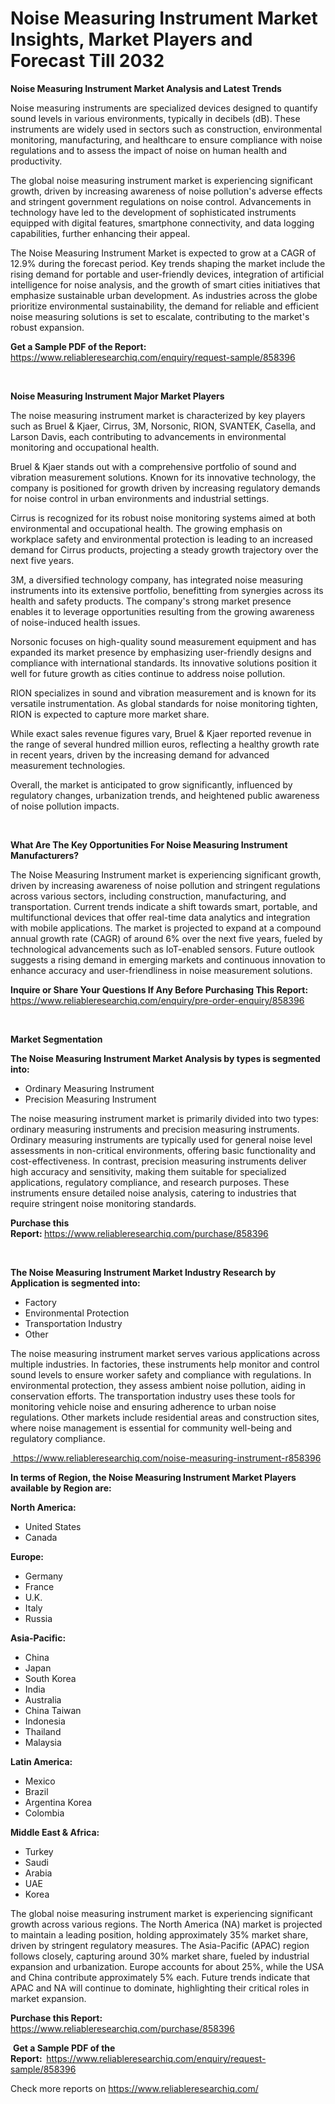 <p><h1>Noise Measuring Instrument Market Insights, Market Players and Forecast Till 2032</h1></p><p><strong>Noise Measuring Instrument Market Analysis and Latest Trends</strong></p>
<p><p>Noise measuring instruments are specialized devices designed to quantify sound levels in various environments, typically in decibels (dB). These instruments are widely used in sectors such as construction, environmental monitoring, manufacturing, and healthcare to ensure compliance with noise regulations and to assess the impact of noise on human health and productivity.</p><p>The global noise measuring instrument market is experiencing significant growth, driven by increasing awareness of noise pollution's adverse effects and stringent government regulations on noise control. Advancements in technology have led to the development of sophisticated instruments equipped with digital features, smartphone connectivity, and data logging capabilities, further enhancing their appeal.</p><p>The Noise Measuring Instrument Market is expected to grow at a CAGR of 12.9% during the forecast period. Key trends shaping the market include the rising demand for portable and user-friendly devices, integration of artificial intelligence for noise analysis, and the growth of smart cities initiatives that emphasize sustainable urban development. As industries across the globe prioritize environmental sustainability, the demand for reliable and efficient noise measuring solutions is set to escalate, contributing to the market's robust expansion.</p></p>
<p><strong>Get a Sample PDF of the Report:&nbsp;</strong> <a href="https://www.reliableresearchiq.com/enquiry/request-sample/858396?utm_campaign=3006&utm_medium=2&utm_source=Github&utm_content=ia&utm_term=08042025&utm_id=noise-measuring-instrument">https://www.reliableresearchiq.com/enquiry/request-sample/858396</a></p>
<p>&nbsp;</p>
<p><strong>Noise Measuring Instrument Major Market Players</strong></p>
<p><p>The noise measuring instrument market is characterized by key players such as Bruel & Kjaer, Cirrus, 3M, Norsonic, RION, SVANTEK, Casella, and Larson Davis, each contributing to advancements in environmental monitoring and occupational health.</p><p>Bruel & Kjaer stands out with a comprehensive portfolio of sound and vibration measurement solutions. Known for its innovative technology, the company is positioned for growth driven by increasing regulatory demands for noise control in urban environments and industrial settings. </p><p>Cirrus is recognized for its robust noise monitoring systems aimed at both environmental and occupational health. The growing emphasis on workplace safety and environmental protection is leading to an increased demand for Cirrus products, projecting a steady growth trajectory over the next five years. </p><p>3M, a diversified technology company, has integrated noise measuring instruments into its extensive portfolio, benefitting from synergies across its health and safety products. The company's strong market presence enables it to leverage opportunities resulting from the growing awareness of noise-induced health issues.</p><p>Norsonic focuses on high-quality sound measurement equipment and has expanded its market presence by emphasizing user-friendly designs and compliance with international standards. Its innovative solutions position it well for future growth as cities continue to address noise pollution.</p><p>RION specializes in sound and vibration measurement and is known for its versatile instrumentation. As global standards for noise monitoring tighten, RION is expected to capture more market share.</p><p>While exact sales revenue figures vary, Bruel & Kjaer reported revenue in the range of several hundred million euros, reflecting a healthy growth rate in recent years, driven by the increasing demand for advanced measurement technologies.</p><p>Overall, the market is anticipated to grow significantly, influenced by regulatory changes, urbanization trends, and heightened public awareness of noise pollution impacts.</p></p>
<p>&nbsp;</p>
<p><strong>What Are The Key Opportunities For Noise Measuring Instrument Manufacturers?</strong></p>
<p><p>The Noise Measuring Instrument market is experiencing significant growth, driven by increasing awareness of noise pollution and stringent regulations across various sectors, including construction, manufacturing, and transportation. Current trends indicate a shift towards smart, portable, and multifunctional devices that offer real-time data analytics and integration with mobile applications. The market is projected to expand at a compound annual growth rate (CAGR) of around 6% over the next five years, fueled by technological advancements such as IoT-enabled sensors. Future outlook suggests a rising demand in emerging markets and continuous innovation to enhance accuracy and user-friendliness in noise measurement solutions.</p></p>
<p><strong>Inquire or Share Your Questions If Any Before Purchasing This Report:</strong> <a href="https://www.reliableresearchiq.com/enquiry/pre-order-enquiry/858396?utm_campaign=3006&utm_medium=2&utm_source=Github&utm_content=ia&utm_term=08042025&utm_id=noise-measuring-instrument">https://www.reliableresearchiq.com/enquiry/pre-order-enquiry/858396</a></p>
<p>&nbsp;</p>
<p><strong>Market Segmentation</strong></p>
<p><strong>The Noise Measuring Instrument Market Analysis by types is segmented into:</strong></p>
<p><ul><li>Ordinary Measuring Instrument</li><li>Precision Measuring Instrument</li></ul></p>
<p><p>The noise measuring instrument market is primarily divided into two types: ordinary measuring instruments and precision measuring instruments. Ordinary measuring instruments are typically used for general noise level assessments in non-critical environments, offering basic functionality and cost-effectiveness. In contrast, precision measuring instruments deliver high accuracy and sensitivity, making them suitable for specialized applications, regulatory compliance, and research purposes. These instruments ensure detailed noise analysis, catering to industries that require stringent noise monitoring standards.</p></p>
<p><strong>Purchase this Report:&nbsp;</strong><a href="https://www.reliableresearchiq.com/purchase/858396?utm_campaign=3006&utm_medium=2&utm_source=Github&utm_content=ia&utm_term=08042025&utm_id=noise-measuring-instrument">https://www.reliableresearchiq.com/purchase/858396</a></p>
<p>&nbsp;</p>
<p><strong>The Noise Measuring Instrument Market Industry Research by Application is segmented into:</strong></p>
<p><ul><li>Factory</li><li>Environmental Protection</li><li>Transportation Industry</li><li>Other</li></ul></p>
<p><p>The noise measuring instrument market serves various applications across multiple industries. In factories, these instruments help monitor and control sound levels to ensure worker safety and compliance with regulations. In environmental protection, they assess ambient noise pollution, aiding in conservation efforts. The transportation industry uses these tools for monitoring vehicle noise and ensuring adherence to urban noise regulations. Other markets include residential areas and construction sites, where noise management is essential for community well-being and regulatory compliance.</p></p>
<p><a href="https://www.reliableresearchiq.com/noise-measuring-instrument-r858396?utm_campaign=3006&utm_medium=2&utm_source=Github&utm_content=ia&utm_term=08042025&utm_id=noise-measuring-instrument">&nbsp;https://www.reliableresearchiq.com/noise-measuring-instrument-r858396</a></p>
<p><strong>In terms of Region, the Noise Measuring Instrument Market Players available by Region are:</strong></p>
<p>
    <p> <strong> North America: </strong>
        <ul>
            <li>United States</li>
            <li>Canada</li>
        </ul>
        </p> 
    <p> <strong> Europe: </strong>
        <ul>
            <li>Germany</li>
            <li>France</li>
            <li>U.K.</li>
            <li>Italy</li>
            <li>Russia</li>
        </ul>
        </p> 
    <p> <strong> Asia-Pacific: </strong>
        <ul>
            <li>China</li>
            <li>Japan</li>
            <li>South Korea</li>
            <li>India</li>
            <li>Australia</li>
            <li>China Taiwan</li>
            <li>Indonesia</li>
            <li>Thailand</li>
            <li>Malaysia</li>
        </ul>
        </p> 
    <p> <strong> Latin America: </strong>
        <ul>
            <li>Mexico</li>
            <li>Brazil</li>
            <li>Argentina Korea</li>
            <li>Colombia</li>
        </ul>
        </p> 
    <p> <strong> Middle East & Africa: </strong>
        <ul>
            <li>Turkey</li>
            <li>Saudi</li>
            <li>Arabia</li>
            <li>UAE</li>
            <li>Korea</li>
        </ul>
    </p>
    </p>
<p><p>The global noise measuring instrument market is experiencing significant growth across various regions. The North America (NA) market is projected to maintain a leading position, holding approximately 35% market share, driven by stringent regulatory measures. The Asia-Pacific (APAC) region follows closely, capturing around 30% market share, fueled by industrial expansion and urbanization. Europe accounts for about 25%, while the USA and China contribute approximately 5% each. Future trends indicate that APAC and NA will continue to dominate, highlighting their critical roles in market expansion.</p></p>
<p><strong>Purchase this Report: </strong><a href="https://www.reliableresearchiq.com/purchase/858396?utm_campaign=3006&utm_medium=2&utm_source=Github&utm_content=ia&utm_term=08042025&utm_id=noise-measuring-instrument">https://www.reliableresearchiq.com/purchase/858396</a></p>
<p>&nbsp;<strong>Get a Sample PDF of the Report:&nbsp;&nbsp;</strong><a href="https://www.reliableresearchiq.com/enquiry/request-sample/858396?utm_campaign=3006&utm_medium=2&utm_source=Github&utm_content=ia&utm_term=08042025&utm_id=noise-measuring-instrument">https://www.reliableresearchiq.com/enquiry/request-sample/858396</a></p>
<p><strong></strong></p>
<p>Check more reports on <a href="https://www.reliableresearchiq.com/?utm_campaign=3006&utm_medium=2&utm_source=Github&utm_content=ia&utm_term=08042025&utm_id=noise-measuring-instrument">https://www.reliableresearchiq.com/</a></p>